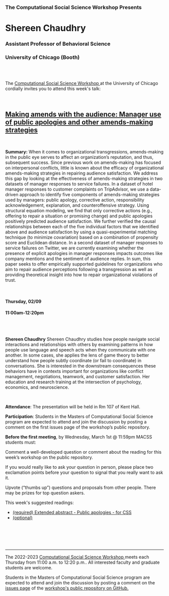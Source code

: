 <br>

<h3 class=pfblock-header> The Computational Social Science Workshop Presents </h3>

<h1 class=pfblock-header3> Shereen Chaudhry</h1>
<h3 class=pfblock-header3> Assistant Professor of Behavioral Science</h3>
<h3 class=pfblock-header3> University of Chicago (Booth) </h3>

<br><br>

<p class=pfblock-header3>The <a href="https://macss.uchicago.edu/content/computation-workshop"> Computational Social Science Workshop </a> at the University of Chicago cordially invites you to attend this week's talk:</p>

<br>

<div class=pfblock-header3>
<h2 class=pfblock-header>
  <a href=https://github.com/uchicago-computation-workshop/Winter2023/blob/main/02_09_Mina%20Cikara/2018%20-%20Lau%20et%20al.%20JEPG.pdf> Making amends with the audience: Manager use of public apologies and other amends-making strategies </a>
</h2>

<br>
</div>

<p class=footertext2>

**Summary:** When it comes to organizational transgressions, amends-making in the public eye serves to affect an organization’s reputation, and thus, subsequent success. Since previous work on amends-making has focused on interpersonal conflicts, little is known about the efficacy of organizational amends-making strategies in repairing audience satisfaction. We address this gap by looking at the effectiveness of amends-making strategies in two datasets of manager responses to service failures. In a dataset of hotel manager responses to customer complaints on TripAdvisor, we use a data-driven approach to identify five components of amends-making strategies used by managers: public apology, corrective action, responsibility acknowledgement, explanation, and counteroffensive strategy. Using structural equation modeling, we find that only corrective actions (e.g., offering to repair a situation or promising change) and public apologies positively predicted audience satisfaction. We further verified the causal relationships between each of the five individual factors that we identified above and audience satisfaction by using a quasi-experimental matching technique (to minimize covariation) based on a combination of propensity score and Euclidean distance. In a second dataset of manager responses to service failures on Twitter, we are currently examining whether the presence of explicit apologies in manager responses impacts outcomes like company mentions and the sentiment of audience replies. In sum, this paper seeks to offer empirically supported guidelines for organizations who aim to repair audience perceptions following a transgression as well as providing theoretical insight into how to repair organizational violations of trust.

</p>

<br>

<h4 class=pfblock-header3> Thursday, 02/09 </h4>
<h4 class=pfblock-header3> 11:00am-12:20pm </h4>

<br><br>

<p class=footertext2>

**Shereen Chaudhry** Shereen Chaudhry studies how people navigate social interactions and relationships with others by examining patterns in how people use language and speech acts when they communicate with one another. In some cases, she applies the lens of game theory to better understand how people subtly coordinate (or fail to coordinate) in conversations. She is interested in the downstream consequences these behaviors have in contexts important for organizations like conflict management, negotiations, teamwork, and customer satisfaction. Her education and research training at the intersection of psychology, economics, and neuroscience.
</p>

<br>

<p class=footertext2>

**Attendance**: The presentation will be held in Rm 107 of Kent Hall.

**Participation**: Students in the Masters of Computational Social Science program are expected to attend and join the discussion by posting a comment on the first issues page of the workshop’s public repository.

**Before the first meeting**, by Wednesday, March 1st @ 11:59pm MACSS students must:

Comment a well-developed question or comment about the reading for this week’s workshop on the public repository.

If you would really like to ask your question in person, please place two exclamation points before your question to signal that you really want to ask it.

Upvote (“thumbs up”) questions and proposals from other people. There may be prizes for top question askers.
</p>

This week's suggested readings:

- [(required) Extended abstract - Public apologies - for CSS](https://github.com/uchicago-computation-workshop/Winter2023/blob/main/03_02_Chaudhry/Chaudhry%2C%20Banerjee%2C%20Wu%20-%20Extended%20abstract%20-%20Public%20apologies%20-%20for%20CSS.docx)
- [(optional)](https://github.com/uchicago-computation-workshop/Winter2023/blob/main/03_02_Chaudhry/Chaudhry%20%26%20Burdea%20-%20The%20Risk%20of%20Apologizing%20First.pdf)
<br>

<br><br>

---

<p class=footertext> The 2022-2023 <a href="https://macss.uchicago.edu/content/computation-workshop"> Computational Social Science Workshop </a> meets each Thursday from 11:00 a.m. to 12:20 p.m.. All interested faculty and graduate students are welcome.</p>

<p class=footertext>Students in the Masters of Computational Social Science program are expected to attend and join the discussion by posting a comment on the <a href=https://github.com/uchicago-computation-workshop/Winter2023/issues/3>issues page</a> of the <a href=https://github.com/uchicago-computation-workshop/Winter2023>workshop's public repository on GitHub.</a></p>
